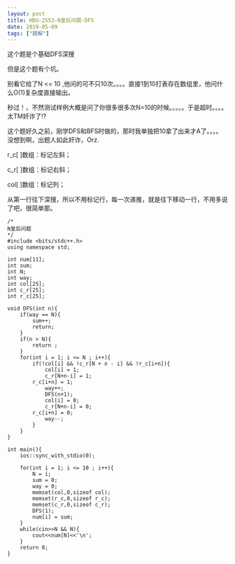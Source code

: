 ```yaml
---
layout: post
title: HDU-2553-N皇后问题-DFS
date: 2019-05-09
tags: ["题解"]
---
```


<!-- wp:paragraph -->

这个题是个基础DFS深搜  

<!-- /wp:paragraph -->

<!-- wp:paragraph -->

但是这个题有个坑。  

<!-- /wp:paragraph -->

<!-- wp:paragraph -->

别看它给了N <= 10 ,他问的可不只10次。。。。直接1到10打表存在数组里，他问什么O(1)复杂度直接输出。  

<!-- /wp:paragraph -->

<!-- wp:paragraph -->

秒过！，不然测试样例大概是问了你很多很多次N=10的时候。。。。。于是超时。。。。太TM奸诈了!?  

<!-- /wp:paragraph -->

<!-- wp:paragraph -->

这个题好久之前，刚学DFS和BFS时做的，那时我单独把10拿了出来才A了。。。。没想到啊，出题人如此奸诈，Orz.

<!-- /wp:paragraph -->

<!-- wp:paragraph -->

r_c[ ]数组：标记左斜；

<!-- /wp:paragraph -->

<!-- wp:paragraph -->

c_r[ ]数组：标记右斜；

<!-- /wp:paragraph -->

<!-- wp:paragraph -->

col[ ]数组：标记列；

<!-- /wp:paragraph -->

<!-- wp:paragraph -->

从第一行往下深搜，所以不用标记行，每一次递推，就是往下移动一行，不用多说了吧，很简单那。

<!-- /wp:paragraph -->

<!-- wp:code -->

    /*
    N皇后问题
    */
    #include <bits/stdc++.h>
    using namespace std;

    int num[11];
    int sum;
    int N;
    int way;
    int col[25];
    int c_r[25];
    int r_c[25];

    void DFS(int n){
        if(way == N){
            sum++;
            return;
        }
        if(n > N){
            return ;
        }
        for(int i = 1; i <= N ; i++){
            if(!col[i] && !c_r[N + n - i] && !r_c[i+n]){
                col[i] = 1;
                c_r[N+n-i] = 1;
            r_c[i+n] = 1;
                way++;
                DFS(n+1);
                col[i] = 0;
                c_r[N+n-i] = 0;
            r_c[i+n] = 0;
                way--;
            }
        }
    }

    int main(){
        ios::sync_with_stdio(0);

        for(int i = 1; i <= 10 ; i++){
            N = i;
            sum = 0;
            way = 0;
            memset(col,0,sizeof col);
            memset(r_c,0,sizeof r_c);
            memset(c_r,0,sizeof c_r);
            DFS(1);
            num[i] = sum;
        }
        while(cin>>N && N){
            cout<<num[N]<<'\n';
        }
        return 0;
    }

<!-- /wp:code -->

<!-- wp:paragraph -->

<!-- /wp:paragraph -->

<!-- wp:paragraph -->

<!-- /wp:paragraph -->